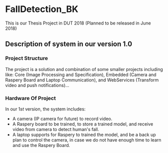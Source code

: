 # FallDetection_BK
This is our Thesis Project in DUT 2018 (Planned to be released in June 2018)

## Description of system in our version 1.0
### Project Structure
The project is a solution and combination of some smaller projects including like: Core (Image Processing and Specification), Embedded (Camera and Raspery Board and Laptop Communication), and WebServices (Transform video and push notifications)...

### Hardware Of Project
In our 1*st* version, the system includes: <br/>
+ A camera (IP camera for future) to record video. <br/>
+ A Raspery board to be trained, to store a trained model, and receive video from camera to detect human's fall.<br/>
+ A laptop supports for Raspery to trained the model, and be a back up plan to control the camera, in case we do not have enough time to learn and use the Raspery Board.
